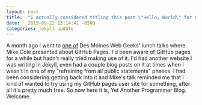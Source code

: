 ```yaml
---
layout: post
title:  "I actually considered titling this post \"Hello, World\" for a second"
date:   2019-09-22 13:14:41 -0500
categories: jekyll update
---
```


A month ago I went to [one of][dsmwg-event] Des Moines Web Geeks' lunch talks
where Mike Cole presented about GitHub Pages. I'd been aware of GitHub pages for
a while but hadn't really tried making use of it. I'd had another website I was
writing in Jekyll, even had a couple blog posts on it at times when I wasn't in
one of my "refraining from all public statements" phases. I had been considering
getting back into it and Mike's talk reminded me that I kind of wanted to try
using my GitHub pages user site for something, after all it's pretty much free.
So now here it is, Yet Another Programmer Blog. Welcome.

[dsmwg-event]: [https://www.dsmwebgeeks.com/wg_events/github-pages-an-often-overlooked-web-platform/]
